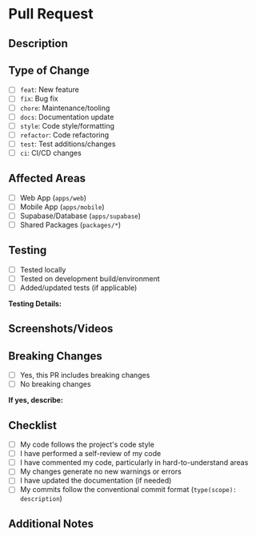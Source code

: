 # Pull Request

## Description

<!-- Provide a clear and concise description of your changes -->

## Type of Change

<!-- Check the type that applies to this PR -->

- [ ] `feat`: New feature
- [ ] `fix`: Bug fix
- [ ] `chore`: Maintenance/tooling
- [ ] `docs`: Documentation update
- [ ] `style`: Code style/formatting
- [ ] `refactor`: Code refactoring
- [ ] `test`: Test additions/changes
- [ ] `ci`: CI/CD changes

## Affected Areas

<!-- Check all that apply -->

- [ ] Web App (`apps/web`)
- [ ] Mobile App (`apps/mobile`)
- [ ] Supabase/Database (`apps/supabase`)
- [ ] Shared Packages (`packages/*`)

## Testing

<!-- Describe how you tested these changes -->

- [ ] Tested locally
- [ ] Tested on development build/environment
- [ ] Added/updated tests (if applicable)

**Testing Details:**

<!-- How did you test these changes? -->

## Screenshots/Videos

<!-- If applicable, add screenshots or videos to demonstrate the changes -->

## Breaking Changes

<!-- Does this PR introduce breaking changes? If yes, describe them and the migration path -->

- [ ] Yes, this PR includes breaking changes
- [ ] No breaking changes

**If yes, describe:**

## Checklist

<!-- Ensure all items are completed before requesting review -->

- [ ] My code follows the project's code style
- [ ] I have performed a self-review of my code
- [ ] I have commented my code, particularly in hard-to-understand areas
- [ ] My changes generate no new warnings or errors
- [ ] I have updated the documentation (if needed)
- [ ] My commits follow the conventional commit format (`type(scope): description`)

## Additional Notes

<!-- Any additional information that reviewers should know -->

